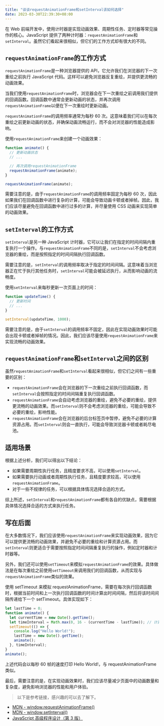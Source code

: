 ```yaml
---
title: "谈谈requestAnimationFrame和setInterval该如何选择"
date: 2023-03-30T22:39:30+08:00
---
```


在 Web 前端开发中，使用计时器是实现动画效果、周期性任务、定时器等常见操作的核心。JavaScript 提供了两种计时器：`requestAnimationFrame`和`setInterval`。虽然它们看起来很相似，但它们的工作方式却有很大的不同。

## `requestAnimationFrame`的工作方式

`requestAnimationFrame`是一种浏览器提供的 API，它允许我们在浏览器的下一次重绘之前执行 JavaScript 代码。这样可以避免浏览器反复重绘，并提供更流畅的动画效果。

当我们使用`requestAnimationFrame`时，浏览器会在下一次重绘之前调用我们提供的回调函数。回调函数中通常会更新动画的状态，并再次调用`requestAnimationFrame`以便在下一次重绘时更新动画。

`requestAnimationFrame`的调用频率通常为每秒 60 次。这意味着我们可以在每次重绘之前更新动画的状态，并确保动画流畅运行，而不会对浏览器的性能造成影响。

使用`requestAnimationFrame`来创建一个动画效果：

```js
function animate() {
  // 更新动画状态
  // ...

  // 再次调用requestAnimationFrame
  requestAnimationFrame(animate);
}

requestAnimationFrame(animate);
```

需要注意的是，由于`requestAnimationFrame`的调用频率固定为每秒 60 次，因此如果我们在回调函数中进行复杂的计算，可能会导致动画卡顿或者掉帧。因此，我们应该尽量避免在回调函数中进行过多的计算，并尽量使用 CSS 动画来实现简单的动画效果。

## `setInterval`的工作方式

`setInterval`是另一种 JavaScript 计时器，它可以让我们在指定的时间间隔内重复执行一个操作。与`requestAnimationFrame`不同的是，`setInterval`不会考虑浏览器的重绘，而是按照指定的时间间隔执行回调函数。

需要注意的是，`setInterval`的调用频率取决于指定的时间间隔。这意味着当浏览器正在忙于执行其他任务时，`setInterval`可能会被延迟执行，从而影响动画的流畅度。

使用`setInterval`来每秒更新一次页面上的时间：

```js
function updateTime() {
  // 更新时间
  // ...
}

setInterval(updateTime, 1000);
```

需要注意的是，由于`setInterval`的调用频率不固定，因此在实现动画效果时可能会出现卡顿或者掉帧的情况。因此，我们应该尽量使用`requestAnimationFrame`来实现流畅的动画效果。

## `requestAnimationFrame`和`setInterval`之间的区别

虽然`requestAnimationFrame`和`setInterval`看起来很相似，但它们之间有一些重要的区别：

- `requestAnimationFrame`会在浏览器的下一次重绘之前执行回调函数，而`setInterval`会按照指定的时间间隔重复执行回调函数。
- `requestAnimationFrame`会自动考虑浏览器的重绘，避免不必要的重绘，提供更流畅的动画效果。而`setInterval`则不会考虑浏览器的重绘，可能会导致不必要的重绘，影响性能。
- `requestAnimationFrame`会在浏览器的后台标签页中暂停，避免不必要的计算资源占用。而`setInterval`则会一直执行，可能会导致浏览器卡顿或者耗尽电池。

## 适用场景

根据上述分析，我们可以得出以下结论：

- 如果需要周期性执行任务，且精度要求不高，可以使用`setInterval`。
- 如果需要执行动画或者周期性执行任务，且精度要求较高，可以使用`requestAnimationFrame`。
- 对于一些不规律的任务，可以根据具体情况选择合适的方式。

综上所述，`setInterval`和`requestAnimationFrame`都有各自的优缺点，需要根据具体情况选择合适的方式来执行任务。

## 写在后面

在大多数情况下，我们应该使用`requestAnimationFrame`来实现动画效果，因为它可以提供更流畅的动画效果，并避免不必要的重绘和计算资源占用。而`setInterval`则更适合于需要按照指定时间间隔重复执行的操作，例如定时器和计时器等。

另外，我们还可以使用`setTimeout`来模拟`requestAnimationFrame`的效果。具体做法是在每次重绘之前使用`setTimeout`来调用我们的回调函数，从而实现与`requestAnimationFrame`类似的效果。

使用 setTimeout 来模拟 requestAnimationFrame，需要在每次执行回调函数时，根据当前时间和上一次执行回调函数的时间计算出时间间隔，然后将该时间间隔传递给下一个 setTimeout。具体实现如下：

```js
let lastTime = 0;
function animate() {
  let currentTime = new Date().getTime();
  let timeInterval = Math.max(0, 16 - (currentTime - lastTime)); // 计算时间间隔
  setTimeout(() => {
    console.log("Hello World!");
    lastTime = new Date().getTime();
    animate();
  }, timeInterval);
}
animate();
```

上述代码会以每秒 60 帧的速度打印 Hello World!，与 requestAnimationFrame 类似。

最后，需要注意的是，在实现动画效果时，我们应该尽量减少页面中的动画数量和复杂度，避免影响浏览器的性能和用户体验。

> 以下是参考链接，感兴趣的可以去了解下。

- [MDN - window.requestAnimationFrame()](https://developer.mozilla.org/zh-CN/docs/Web/API/window/requestAnimationFrame)
- [MDN - window.setInterval()](https://developer.mozilla.org/zh-CN/docs/Web/API/WindowOrWorkerGlobalScope/setInterval)
- [JavaScript 高级程序设计（第 3 版）](https://book.douban.com/subject/10546125/)

